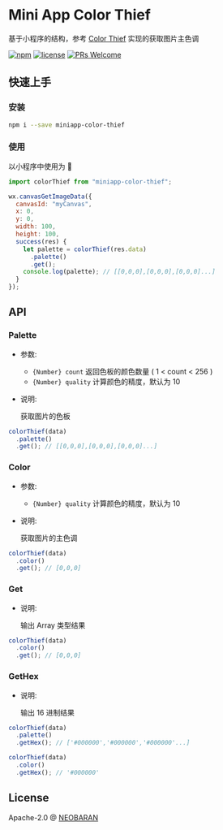 # Mini App Color Thief

基于小程序的结构，参考 [Color Thief](https://github.com/lokesh/color-thief/) 实现的获取图片主色调

[![npm](https://img.shields.io/npm/v/miniapp-color-thief.svg?style=flat-square)](https://www.npmjs.com/package/miniapp-color-thief)
[![license](https://img.shields.io/github/license/neobaran/miniapp-color-thief.svg?style=flat-square)](./LICENSE)
[![PRs Welcome](https://img.shields.io/badge/PRs-welcome-brightgreen.svg?style=flat-square)](http://makeapullrequest.com)

## 快速上手

### 安装

```bash
npm i --save miniapp-color-thief
```

### 使用

以小程序中使用为 🌰

```javascript
import colorThief from "miniapp-color-thief";

wx.canvasGetImageData({
  canvasId: "myCanvas",
  x: 0,
  y: 0,
  width: 100,
  height: 100,
  success(res) {
    let palette = colorThief(res.data)
      .palette()
      .get();
    console.log(palette); // [[0,0,0],[0,0,0],[0,0,0]...]
  }
});
```

## API

### Palette

- 参数:
  - `{Number} count` 返回色板的颜色数量 ( 1 < count < 256 )
  - `{Number} quality` 计算颜色的精度，默认为 10
- 说明:

  获取图片的色板

```javascript
colorThief(data)
  .palette()
  .get(); // [[0,0,0],[0,0,0],[0,0,0]...]
```

### Color

- 参数:
  - `{Number} quality` 计算颜色的精度，默认为 10
- 说明:

  获取图片的主色调

```javascript
colorThief(data)
  .color()
  .get(); // [0,0,0]
```

### Get

- 说明:

  输出 Array 类型结果

```javascript
colorThief(data)
  .color()
  .get(); // [0,0,0]
```

### GetHex

- 说明:

  输出 16 进制结果

```javascript
colorThief(data)
  .palette()
  .getHex(); // ['#000000','#000000','#000000'...]

colorThief(data)
  .color()
  .getHex(); // '#000000'
```

## License

Apache-2.0 @ [NEOBARAN](https://github.com/neobaran)
